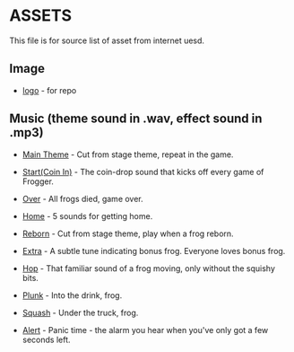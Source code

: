 # ASSETS

This file is for source list of asset from internet uesd.

## Image

* [logo](https://www.pixilart.com/art/frogger-cce83b56af93229) - for repo



## Music (theme sound in .wav, effect sound in .mp3)

* [Main Theme](https://www.youtube.com/watch?v=d6ea0qbzXhw&list=PLB0xooEkKbSaHAuMBxdHK5FTgMPS5-U2B&index=10&t=0s) - Cut from stage theme, repeat in the game.

* [Start(Coin In)](http://www.digitpress.com/dpsoundz/dp_frogger_coin.wav) - The coin-drop sound that kicks off every game of Frogger.

* [Over](https://www.youtube.com/watch?v=uDnx-3YvJnk&list=PLB0xooEkKbSaHAuMBxdHK5FTgMPS5-U2B&index=3&t=0s) - All frogs died, game over.

* [Home](https://www.youtube.com/playlist?list=PLB0xooEkKbSaHAuMBxdHK5FTgMPS5-U2B) - 5 sounds for getting home.

* [Reborn](https://www.youtube.com/watch?v=d6ea0qbzXhw&list=PLB0xooEkKbSaHAuMBxdHK5FTgMPS5-U2B&index=10&t=0s) - Cut from stage theme, play when a frog reborn.

* [Extra](http://www.digitpress.com/dpsoundz/dp_frogger_extra.wav) - A subtle tune indicating bonus frog. Everyone loves bonus frog.

* [Hop](http://www.digitpress.com/dpsoundz/dp_frogger_hop.wav) - That familiar sound of a frog moving, only without the squishy bits.

* [Plunk](http://www.digitpress.com/dpsoundz/dp_frogger_plunk.wav) - Into the drink, frog.

* [Squash](http://www.digitpress.com/dpsoundz/dp_frogger_squash.wav) - Under the truck, frog.

* [Alert](http://www.digitpress.com/dpsoundz/dp_frogger_time.wav) - Panic time - the alarm you hear when you've only got a few seconds left.
